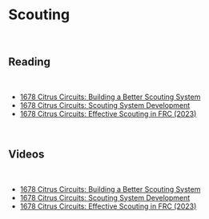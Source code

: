 # Scouting

<br>

## Reading

<br>

- [1678 Citrus Circuits: Building a Better Scouting System](https://www.citruscircuits.org/uploads/6/9/3/4/6934550/scouting_system_development_panel_2020.pdf)
- [1678 Citrus Circuits: Scouting System Development](https://www.citruscircuits.org/uploads/6/9/3/4/6934550/scouting_system_development_presentation.pdf)
- [1678 Citrus Circuits: Effective Scouting in FRC (2023)](https://www.citruscircuits.org/uploads/6/9/3/4/6934550/effective_scouting.pptx)

<br>

## Videos

<br>

- [1678 Citrus Circuits: Building a Better Scouting System](https://www.youtube.com/watch?v=SKRy6LDh5mM)
- [1678 Citrus Circuits: Scouting System Development](https://www.youtube.com/watch?v=gDsfMZI88Sw)
- [1678 Citrus Circuits: Effective Scouting in FRC (2023)](https://youtu.be/IXFh3rT20cg?si=xaDfcERLvYX-2XQV)

<br>


